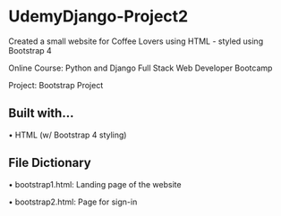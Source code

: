 # UdemyDjango-Project2

Created a small website for Coffee Lovers using HTML - styled using Bootstrap 4

Online Course: Python and Django Full Stack Web Developer Bootcamp

Project: Bootstrap Project

## Built with...

• HTML (w/ Bootstrap 4 styling)

## File Dictionary

• bootstrap1.html: Landing page of the website

• bootstrap2.html: Page for sign-in
